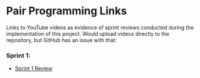 # Pair Programming Links

Links to YouTube videos as evidence of sprint reviews conducted during the implementation of this project. Would upload videos directly to the repository, but GitHub has an issue with that:

### Sprint 1:
- [Sprint 1 Review](https://kennesawedu-my.sharepoint.com/:v:/r/personal/jfost103_students_kennesaw_edu/Documents/Recordings/ESEP%20-%20Team%202%20-%20Silver%20Comets%20Standup-20240707_190505-Meeting%20Recording.mp4?csf=1&web=1&e=CjbVJK&nav=eyJyZWZlcnJhbEluZm8iOnsicmVmZXJyYWxBcHAiOiJTdHJlYW1XZWJBcHAiLCJyZWZlcnJhbFZpZXciOiJTaGFyZURpYWxvZy1MaW5rIiwicmVmZXJyYWxBcHBQbGF0Zm9ybSI6IldlYiIsInJlZmVycmFsTW9kZSI6InZpZXcifX0%3D)